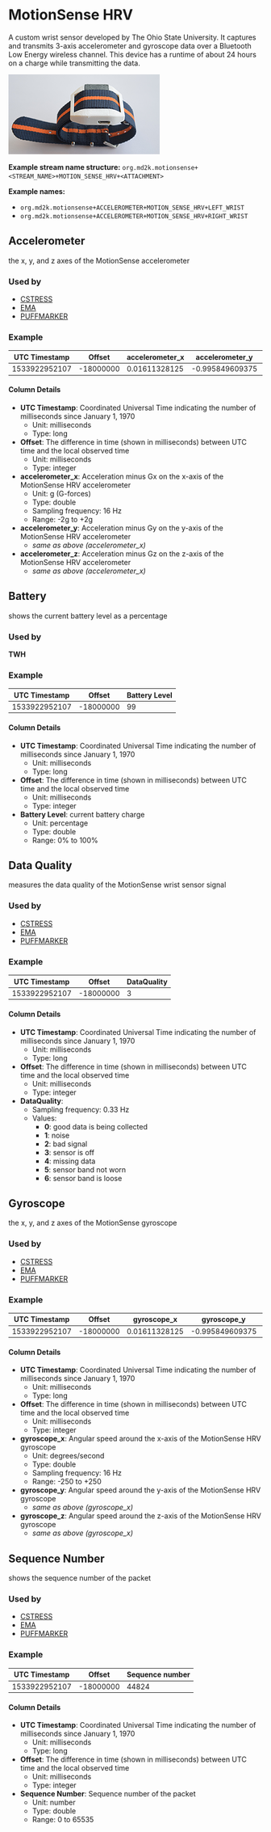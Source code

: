 # MotionSense HRV

A custom wrist sensor developed by The Ohio State University.  It captures and transmits 3-axis accelerometer and gyroscope data over a Bluetooth Low Energy wireless channel. This device has a runtime of about 24 hours on a charge while transmitting the data.

![MotionSense Hardware](../../images/MotionSenseHRV.png)


<!-- **References:**
{% bibliography --cited %} (remove comment after inserting Bibtex citation in paragraph above) -->


**Example stream name structure:**
`org.md2k.motionsense+<STREAM_NAME>+MOTION_SENSE_HRV+<ATTACHMENT>`

**Example names:**
- `org.md2k.motionsense+ACCELEROMETER+MOTION_SENSE_HRV+LEFT_WRIST`
- `org.md2k.motionsense+ACCELEROMETER+MOTION_SENSE_HRV+RIGHT_WRIST`


## Accelerometer
the x, y, and z axes of the MotionSense accelerometer

### Used by
- [CSTRESS](../features/cstress)
- [EMA](../features/ema)
- [PUFFMARKER](../features/puffmarker)

### Example

| UTC Timestamp | Offset    | accelerometer_x | accelerometer_y | accelerometer_z  |
| ------------- | --------- | --------------- | --------------- | ---------------- |
| 1533922952107 | -18000000 | 0.01611328125   | -0.995849609375 | -0.0215847572013 |

#### Column Details
- **UTC Timestamp**: Coordinated Universal Time indicating the number of milliseconds since January 1, 1970
  - Unit: milliseconds
  - Type: long
- **Offset**: The difference in time (shown in milliseconds) between UTC time and the local observed time
  - Unit: milliseconds
  - Type: integer
- **accelerometer_x**: Acceleration minus Gx on the x-axis of the MotionSense HRV accelerometer
  - Unit: g (G-forces)
  - Type: double
  - Sampling frequency: 16 Hz
  - Range: -2g to +2g
- **accelerometer_y**: Acceleration minus Gy on the y-axis of the MotionSense HRV accelerometer
  - *same as above (accelerometer_x)*
- **accelerometer_z**: Acceleration minus Gz on the z-axis of the MotionSense HRV accelerometer
  - *same as above (accelerometer_x)*


## Battery
shows the current battery level as a percentage

### Used by
**TWH**

### Example

| UTC Timestamp | Offset    | Battery Level |
| ------------- | --------- | ------------- |
| 1533922952107 | -18000000 | 99            |

#### Column Details
- **UTC Timestamp**: Coordinated Universal Time indicating the number of milliseconds since January 1, 1970
  - Unit: milliseconds
  - Type: long
- **Offset**: The difference in time (shown in milliseconds) between UTC time and the local observed time
  - Unit: milliseconds
  - Type: integer
- **Battery Level**: current battery charge
  - Unit: percentage
  - Type: double
  - Range: 0% to 100%


## Data Quality
measures the data quality of the MotionSense wrist sensor signal

### Used by
- [CSTRESS](../features/cstress)
- [EMA](../features/ema)
- [PUFFMARKER](../features/puffmarker)

### Example

| UTC Timestamp | Offset    | DataQuality |
| ------------- | --------- | ----------- |
| 1533922952107 | -18000000 | 3           |

#### Column Details
- **UTC Timestamp**: Coordinated Universal Time indicating the number of milliseconds since January 1, 1970
  - Unit: milliseconds
  - Type: long
- **Offset**: The difference in time (shown in milliseconds) between UTC time and the local observed time
  - Unit: milliseconds
  - Type: integer
- **DataQuality**:
  - Sampling frequency: 0.33 Hz
  - Values:
    - **0**: good data is being collected
    - **1**: noise
    - **2**: bad signal
    - **3**: sensor is off
    - **4**: missing data
    - **5**: sensor band not worn
    - **6**: sensor band is loose


## Gyroscope
the x, y, and z axes of the MotionSense gyroscope

### Used by
- [CSTRESS](../features/cstress)
- [EMA](../features/ema)
- [PUFFMARKER](../features/puffmarker)

### Example

| UTC Timestamp | Offset    | gyroscope_x   | gyroscope_y     | gyroscope_z      |
| ------------- | --------- | ------------- | --------------- | ---------------- |
| 1533922952107 | -18000000 | 0.01611328125 | -0.995849609375 | -0.0215847572013 |

#### Column Details
- **UTC Timestamp**: Coordinated Universal Time indicating the number of milliseconds since January 1, 1970
  - Unit: milliseconds
  - Type: long
- **Offset**: The difference in time (shown in milliseconds) between UTC time and the local observed time
  - Unit: milliseconds
  - Type: integer
- **gyroscope_x**: Angular speed around the x-axis of the MotionSense HRV gyroscope
  - Unit: degrees/second
  - Type: double
  - Sampling frequency: 16 Hz
  - Range: -250 to +250
- **gyroscope_y**: Angular speed around the y-axis of the MotionSense HRV gyroscope
  - *same as above (gyroscope_x)*
- **gyroscope_z**: Angular speed around the z-axis of the MotionSense HRV gyroscope
  - *same as above (gyroscope_x)*


## Sequence Number
shows the sequence number of the packet

### Used by
- [CSTRESS](../features/cstress)
- [EMA](../features/ema)
- [PUFFMARKER](../features/puffmarker)

### Example

| UTC Timestamp | Offset    | Sequence number |
| ------------- | --------- | --------------- |
| 1533922952107 | -18000000 | 44824           |

#### Column Details
- **UTC Timestamp**: Coordinated Universal Time indicating the number of milliseconds since January 1, 1970
  - Unit: milliseconds
  - Type: long
- **Offset**: The difference in time (shown in milliseconds) between UTC time and the local observed time
  - Unit: milliseconds
  - Type: integer
- **Sequence Number**: Sequence number of the packet
  - Unit: number
  - Type: double
  - Range: 0 to 65535
